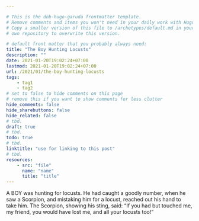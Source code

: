 ```yaml
---

# This is the dnb-hugo-garuda frontmatter template. 
# Remove comments and items you won't need in your daily work with Hugo.
# Copy a smaller version of this file to /archetypes/default.md in your
# own repository to overwrite this version.

# default front matter that you probably always need:
title: "The Boy Hunting Locusts"
description: ""
date: 2021-01-20T19:02:24+07:00
lastmod: 2021-01-20T19:02:24+07:00
url: /2021/01/the-boy-hunting-locusts
tags:
    - tag1
    - tag2
# set to false to hide comments on this page
# remove this if you want to show comments for less clutter
hide_comments: false
hide_sharebuttons: false
hide_related: false
# tbd.
draft: true
# tbd.
todo: true
# tbd.
linktitle: "use for linking to this post"
# tbd.
resources:
    - src: "file"
      name: "name"
      title: "title"
---
```

A BOY was hunting for locusts. He had caught a goodly number, when he saw a Scorpion, and mistaking him for a locust, reached out his hand to take him. The Scorpion, showing his sting, said: “If you had but touched me, my friend, you would have lost me, and all your locusts too!”
